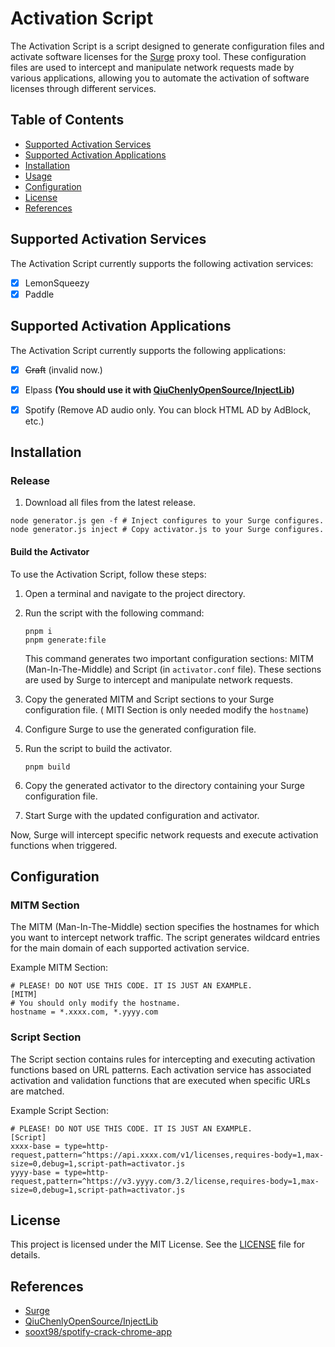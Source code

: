 # Activation Script

The Activation Script is a script designed to generate configuration files and activate software licenses for the [Surge](https://nssurge.com/) proxy tool. These configuration files are used to intercept and manipulate network requests made by various applications, allowing you to automate the activation of software licenses through different services.

## Table of Contents

- [Supported Activation Services](#supported-activation-services)
- [Supported Activation Applications](#supported-activation-applications)
- [Installation](#installation)
- [Usage](#usage)
- [Configuration](#configuration)
- [License](#license)
- [References](#references)


## Supported Activation Services

The Activation Script currently supports the following activation services:

- [x] LemonSqueezy
- [x] Paddle

## Supported Activation Applications

The Activation Script currently supports the following applications:

- [x] ~~Craft~~ (invalid now.)
- [x] Elpass **(You should use it with [QiuChenlyOpenSource/InjectLib](https://github.com/QiuChenlyOpenSource/InjectLib))**
- [x] Spotify (Remove AD audio only. You can block HTML AD by AdBlock, etc.)


## Installation

### Release

1. Download all files from the latest release.

```shell
node generator.js gen -f # Inject configures to your Surge configures.
node generator.js inject # Copy activator.js to your Surge configures.
```

#### Build the Activator

To use the Activation Script, follow these steps:

1. Open a terminal and navigate to the project directory.

2. Run the script with the following command:

   ```shell
   pnpm i
   pnpm generate:file
   ```

   This command generates two important configuration sections: MITM (Man-In-The-Middle) and Script (in `activator.conf` file). These sections are used by Surge to intercept and manipulate network requests.

3. Copy the generated MITM and Script sections to your Surge configuration file. ( MITI Section is only needed modify the `hostname`)

4. Configure Surge to use the generated configuration file.

5. Run the script to build the activator.

   ```shell
   pnpm build
   ```

6. Copy the generated activator to the directory containing your Surge configuration file.

7. Start Surge with the updated configuration and activator.

Now, Surge will intercept specific network requests and execute activation functions when triggered.

## Configuration

### MITM Section

The MITM (Man-In-The-Middle) section specifies the hostnames for which you want to intercept network traffic. The script generates wildcard entries for the main domain of each supported activation service.

Example MITM Section:

```shell
# PLEASE! DO NOT USE THIS CODE. IT IS JUST AN EXAMPLE.
[MITM]
# You should only modify the hostname.
hostname = *.xxxx.com, *.yyyy.com
```

### Script Section

The Script section contains rules for intercepting and executing activation functions based on URL patterns. Each activation service has associated activation and validation functions that are executed when specific URLs are matched.

Example Script Section:

```shell
# PLEASE! DO NOT USE THIS CODE. IT IS JUST AN EXAMPLE.
[Script]
xxxx-base = type=http-request,pattern=^https://api.xxxx.com/v1/licenses,requires-body=1,max-size=0,debug=1,script-path=activator.js
yyyy-base = type=http-request,pattern=^https://v3.yyyy.com/3.2/license,requires-body=1,max-size=0,debug=1,script-path=activator.js
```

## License

This project is licensed under the MIT License. See the [LICENSE](LICENSE) file for details.

## References

- [Surge](https://nssurge.com/)
- [QiuChenlyOpenSource/InjectLib](https://github.com/QiuChenlyOpenSource/InjectLib)
- [sooxt98/spotify-crack-chrome-app](https://github.com/sooxt98/spotify-crack-chrome-app)